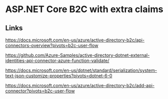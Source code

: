 # ASP.NET Core B2C with extra claims

## Links

https://docs.microsoft.com/en-us/azure/active-directory-b2c/api-connectors-overview?pivots=b2c-user-flow

https://github.com/Azure-Samples/active-directory-dotnet-external-identities-api-connector-azure-function-validate/

https://docs.microsoft.com/en-us/dotnet/standard/serialization/system-text-json-customize-properties?pivots=dotnet-6-0

https://docs.microsoft.com/en-us/azure/active-directory-b2c/add-api-connector?pivots=b2c-user-flow